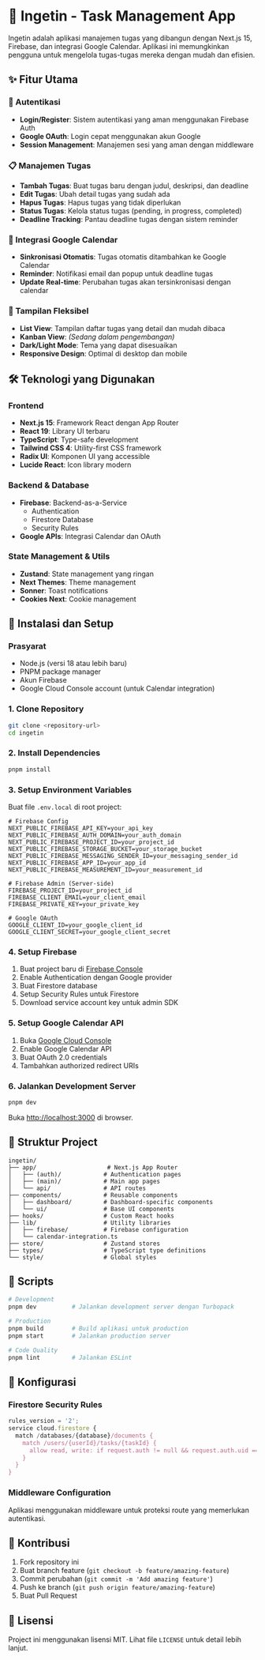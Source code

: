# 📝 Ingetin - Task Management App

Ingetin adalah aplikasi manajemen tugas yang dibangun dengan Next.js 15,
Firebase, dan integrasi Google Calendar. Aplikasi ini memungkinkan pengguna
untuk mengelola tugas-tugas mereka dengan mudah dan efisien.

## ✨ Fitur Utama

### 🔐 Autentikasi

- **Login/Register**: Sistem autentikasi yang aman menggunakan Firebase Auth
- **Google OAuth**: Login cepat menggunakan akun Google
- **Session Management**: Manajemen sesi yang aman dengan middleware

### 📋 Manajemen Tugas

- **Tambah Tugas**: Buat tugas baru dengan judul, deskripsi, dan deadline
- **Edit Tugas**: Ubah detail tugas yang sudah ada
- **Hapus Tugas**: Hapus tugas yang tidak diperlukan
- **Status Tugas**: Kelola status tugas (pending, in progress, completed)
- **Deadline Tracking**: Pantau deadline tugas dengan sistem reminder

### 📅 Integrasi Google Calendar

- **Sinkronisasi Otomatis**: Tugas otomatis ditambahkan ke Google Calendar
- **Reminder**: Notifikasi email dan popup untuk deadline tugas
- **Update Real-time**: Perubahan tugas akan tersinkronisasi dengan calendar

### 🎨 Tampilan Fleksibel

- **List View**: Tampilan daftar tugas yang detail dan mudah dibaca
- **Kanban View**: _(Sedang dalam pengembangan)_
- **Dark/Light Mode**: Tema yang dapat disesuaikan
- **Responsive Design**: Optimal di desktop dan mobile

## 🛠️ Teknologi yang Digunakan

### Frontend

- **Next.js 15**: Framework React dengan App Router
- **React 19**: Library UI terbaru
- **TypeScript**: Type-safe development
- **Tailwind CSS 4**: Utility-first CSS framework
- **Radix UI**: Komponen UI yang accessible
- **Lucide React**: Icon library modern

### Backend & Database

- **Firebase**: Backend-as-a-Service
  - Authentication
  - Firestore Database
  - Security Rules
- **Google APIs**: Integrasi Calendar dan OAuth

### State Management & Utils

- **Zustand**: State management yang ringan
- **Next Themes**: Theme management
- **Sonner**: Toast notifications
- **Cookies Next**: Cookie management

## 🚀 Instalasi dan Setup

### Prasyarat

- Node.js (versi 18 atau lebih baru)
- PNPM package manager
- Akun Firebase
- Google Cloud Console account (untuk Calendar integration)

### 1. Clone Repository

```bash
git clone <repository-url>
cd ingetin
```

### 2. Install Dependencies

```bash
pnpm install
```

### 3. Setup Environment Variables

Buat file `.env.local` di root project:

```env
# Firebase Config
NEXT_PUBLIC_FIREBASE_API_KEY=your_api_key
NEXT_PUBLIC_FIREBASE_AUTH_DOMAIN=your_auth_domain
NEXT_PUBLIC_FIREBASE_PROJECT_ID=your_project_id
NEXT_PUBLIC_FIREBASE_STORAGE_BUCKET=your_storage_bucket
NEXT_PUBLIC_FIREBASE_MESSAGING_SENDER_ID=your_messaging_sender_id
NEXT_PUBLIC_FIREBASE_APP_ID=your_app_id
NEXT_PUBLIC_FIREBASE_MEASUREMENT_ID=your_measurement_id

# Firebase Admin (Server-side)
FIREBASE_PROJECT_ID=your_project_id
FIREBASE_CLIENT_EMAIL=your_client_email
FIREBASE_PRIVATE_KEY=your_private_key

# Google OAuth
GOOGLE_CLIENT_ID=your_google_client_id
GOOGLE_CLIENT_SECRET=your_google_client_secret
```

### 4. Setup Firebase

1. Buat project baru di [Firebase Console](https://console.firebase.google.com/)
2. Enable Authentication dengan Google provider
3. Buat Firestore database
4. Setup Security Rules untuk Firestore
5. Download service account key untuk admin SDK

### 5. Setup Google Calendar API

1. Buka [Google Cloud Console](https://console.cloud.google.com/)
2. Enable Google Calendar API
3. Buat OAuth 2.0 credentials
4. Tambahkan authorized redirect URIs

### 6. Jalankan Development Server

```bash
pnpm dev
```

Buka [http://localhost:3000](http://localhost:3000) di browser.

## 📁 Struktur Project

```
ingetin/
├── app/                    # Next.js App Router
│   ├── (auth)/            # Authentication pages
│   ├── (main)/            # Main app pages
│   └── api/               # API routes
├── components/            # Reusable components
│   ├── dashboard/         # Dashboard-specific components
│   └── ui/                # Base UI components
├── hooks/                 # Custom React hooks
├── lib/                   # Utility libraries
│   ├── firebase/          # Firebase configuration
│   └── calendar-integration.ts
├── store/                 # Zustand stores
├── types/                 # TypeScript type definitions
└── style/                 # Global styles
```

## 🎯 Scripts

```bash
# Development
pnpm dev          # Jalankan development server dengan Turbopack

# Production
pnpm build        # Build aplikasi untuk production
pnpm start        # Jalankan production server

# Code Quality
pnpm lint         # Jalankan ESLint
```

## 🔧 Konfigurasi

### Firestore Security Rules

```javascript
rules_version = '2';
service cloud.firestore {
  match /databases/{database}/documents {
    match /users/{userId}/tasks/{taskId} {
      allow read, write: if request.auth != null && request.auth.uid == userId;
    }
  }
}
```

### Middleware Configuration

Aplikasi menggunakan middleware untuk proteksi route yang memerlukan
autentikasi.

## 🤝 Kontribusi

1. Fork repository ini
2. Buat branch feature (`git checkout -b feature/amazing-feature`)
3. Commit perubahan (`git commit -m 'Add amazing feature'`)
4. Push ke branch (`git push origin feature/amazing-feature`)
5. Buat Pull Request

## 📄 Lisensi

Project ini menggunakan lisensi MIT. Lihat file `LICENSE` untuk detail lebih
lanjut.
